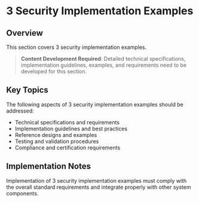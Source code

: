 # 3 Security Implementation Examples

## Overview

This section covers 3 security implementation examples.

> **Content Development Required**: Detailed technical specifications, implementation guidelines, examples, and requirements need to be developed for this section.

## Key Topics

The following aspects of 3 security implementation examples should be addressed:

- Technical specifications and requirements
- Implementation guidelines and best practices
- Reference designs and examples
- Testing and validation procedures
- Compliance and certification requirements

## Implementation Notes

Implementation of 3 security implementation examples must comply with the overall standard requirements and integrate properly with other system components.

